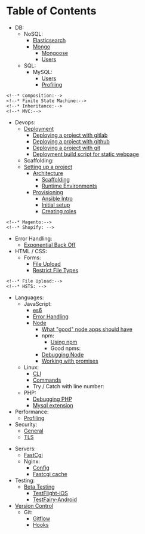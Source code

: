 # Table of Contents

* DB:
    * NoSQL:
        * [Elasticsearch](/db/nosql/elasticsearch/README.md)
        * [Mongo](/db/nosql/mongo/README.md)
            * [Mongoose](/db/nosql/mongo/mongoose/README.md)
            * [Users](/db/nosql/mongo/users/README.md)
    * SQL:
        * MySQL:
            * [Users](/db/sql/mysql/users/README.md)
            * [Profiling](/db/sql/mysql/profiling/README.md)
<!--* Design / Architectural Patterns:-->
    <!--* Composition:-->
    <!--* Finite State Machine:-->
    <!--* Inheritance:-->
    <!--* MVC:-->
* Devops:    
    * [Deployment](/devops/deployment/README.md)
        * [Deploying a project with gitlab](/devops/deployment/gitlab/README.md)
        * [Deploying a project with github](/devops/deployment/github/README.md)
        * [Deploying a project with git](/devops/deployment/git/README.md)
        * [Deployment build script for static webpage](/devops/deployment/build/README.md)
    <!--* Provisioning:--> 
    * Scaffolding:
    * [Setting up a project](/__book/project/setup/README.md)
        * [Architecture](/__book/project/setup/architecture/README.md)
            * [Scaffolding](/__book/project/setup/architecture/scaffolding/README.md)
            * [Runtime Environments](book/project/setup/architecture/runtime-environments/README.md)
        * [Provisioning](/__book/project/setup/provisioning/README.md)
            * [Ansible Intro](/__book/project/setup/provisioning/ansible/README.md)
            * [Initial setup](/__book/project/setup/provisioning/ansible/playbooks/README.md)
            * [Creating roles](/__book/project/setup/provisioning/ansible/roles/README.md)
<!--* eCommerce:-->
    <!--* Magento:-->
    <!--* Shopify: --> 
* Error Handling:     
    * [Exponential Back Off](/_general/error-handling/exponential-backoff/README.md)
* HTML / CSS:
    * Forms:
        * [File Upload](/_general/file-upload/README.md)
        * [Restrict File Types](/_detail/form/README.md)
<!--    * SASS: -->
<!--* HTTP /S:-->
    <!--* File Upload:-->
    <!--* HSTS: -->
* Languages:
    * JavaScript:
        * [es6](/_detail/javascript/es6/README.md)
        * [Error Handling](/_general/error-handling/javascript/README.md)
        * [Node](/__book/project/development/node/README.md)
            * [What "good" node apps should have](/__book/project/development/node/app/README.md)
            * npm:
                * [Using npm](/__book/project/development/node/npm/README.md)
                * Good npms:
            * [Debugging Node](/__book/project/workflow/debugging/node/README.md)
            * [Working with promises](/__book/project/workflow/concepts/README.md)
    * Linux:
        * [CLI](/_detail/shell/cli/README.md)
        * [Commands](/_detail/shell/commands/README.md)
        * Try / Catch with line number:
    * PHP:    
        * [Debugging PHP](/__book/project/workflow/debugging/php/README.md)
        * [Mysql extension](/_detail/php/mysql-extension/README.md)
* Performance:
    * [Profiling](/_general/profiling/README.md)
* Security:
    * [General](/_general/security/README.md)
    * [TLS](/_general/security/TLS/README.md)
<!--* SEO:-->
* Servers:
    * [FastCgi](/_detail/fastcgi/README.md)
    * Nginx:
        * [Config](/_detail/nginx/config/README.md)
        * [Fastcgi cache](/_detail/nginx/fastcgi-cache/README.md)
    <!--* Apache:-->
* Testing:
   * [Beta Testing](/__book/project/beta-testing/README.md)
       * [TestFlight-iOS](/__book/project/beta-testing/ios/testflight/README.md)
       * [TestFairy-Android](/__book/project/beta-testing/android/testfairy/README.md)
* [Version Control](/_general/version-control/README.md)
   * Git:
        * [Gitflow](/_detail/git/gitflow/README.md)
        * [Hooks](/_detail/git/hooks/README.md)
<!--        * Orphan Branches:-->
